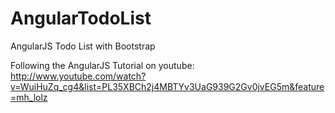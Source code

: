 AngularTodoList
===============

AngularJS Todo List with Bootstrap

Following the AngularJS Tutorial on youtube:
http://www.youtube.com/watch?v=WuiHuZq_cg4&list=PL35XBCh2j4MBTYv3UaG939G2Gv0jvEG5m&feature=mh_lolz
